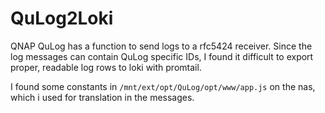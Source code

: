 # QuLog2Loki

QNAP QuLog has a function to send logs to a rfc5424 receiver.
Since the log messages can contain QuLog specific IDs, I found it difficult to export proper, readable log rows to loki
with promtail.

I found some constants in `/mnt/ext/opt/QuLog/opt/www/app.js` on the nas, which i used for translation in the messages.


